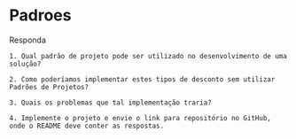 # Padroes

Responda

    1. Qual padrão de projeto pode ser utilizado no desenvolvimento de uma solução?

    2. Como poderíamos implementar estes tipos de desconto sem utilizar Padrões de Projetos?

    3. Quais os problemas que tal implementação traria?

    4. Implemente o projeto e envie o link para repositório no GitHub, onde o README deve conter as respostas.

